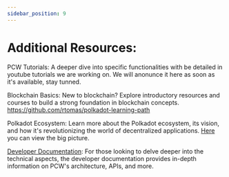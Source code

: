 ```yaml
---
sidebar_position: 9 
---
```


# Additional Resources:

PCW Tutorials:  A deeper dive into specific functionalities with be detailed in youtube tutorials we are working on. We will anonunce it here as soon as it's available, stay tunned.

Blockchain Basics: New to blockchain? Explore introductory resources and courses to build a strong foundation in blockchain concepts. https://github.com/rtomas/polkadot-learning-path

Polkadot Ecosystem: Learn more about the Polkadot ecosystem, its vision, and how it's revolutionizing the world of decentralized applications. [Here](https://assets.polkadot.network/Polkadot-lightpaper.pdf) you can view the big picture.

[Developer Documentation](https://github.com/protofire/polkadot-contract-wizard): For those looking to delve deeper into the technical aspects, the developer documentation provides in-depth information on PCW's architecture, APIs, and more.